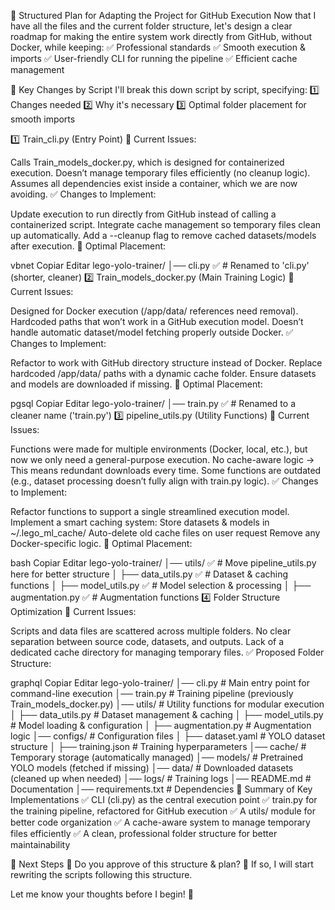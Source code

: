 📌 Structured Plan for Adapting the Project for GitHub Execution
Now that I have all the files and the current folder structure, let's design a clear roadmap for making the entire system work directly from GitHub, without Docker, while keeping: ✅ Professional standards
✅ Smooth execution & imports
✅ User-friendly CLI for running the pipeline
✅ Efficient cache management

🔹 Key Changes by Script
I'll break this down script by script, specifying: 1️⃣ Changes needed
2️⃣ Why it's necessary
3️⃣ Optimal folder placement for smooth imports

1️⃣ Train_cli.py (Entry Point)
📌 Current Issues:

Calls Train_models_docker.py, which is designed for containerized execution.
Doesn’t manage temporary files efficiently (no cleanup logic).
Assumes all dependencies exist inside a container, which we are now avoiding.
✅ Changes to Implement:

Update execution to run directly from GitHub instead of calling a containerized script.
Integrate cache management so temporary files clean up automatically.
Add a --cleanup flag to remove cached datasets/models after execution.
📂 Optimal Placement:

vbnet
Copiar
Editar
lego-yolo-trainer/
│── cli.py  ✅  # Renamed to 'cli.py' (shorter, cleaner)
2️⃣ Train_models_docker.py (Main Training Logic)
📌 Current Issues:

Designed for Docker execution (/app/data/ references need removal).
Hardcoded paths that won’t work in a GitHub execution model.
Doesn’t handle automatic dataset/model fetching properly outside Docker.
✅ Changes to Implement:

Refactor to work with GitHub directory structure instead of Docker.
Replace hardcoded /app/data/ paths with a dynamic cache folder.
Ensure datasets and models are downloaded if missing.
📂 Optimal Placement:

pgsql
Copiar
Editar
lego-yolo-trainer/
│── train.py ✅  # Renamed to a cleaner name ('train.py')
3️⃣ pipeline_utils.py (Utility Functions)
📌 Current Issues:

Functions were made for multiple environments (Docker, local, etc.), but now we only need a general-purpose execution.
No cache-aware logic → This means redundant downloads every time.
Some functions are outdated (e.g., dataset processing doesn’t fully align with train.py logic).
✅ Changes to Implement:

Refactor functions to support a single streamlined execution model.
Implement a smart caching system:
Store datasets & models in ~/.lego_ml_cache/
Auto-delete old cache files on user request
Remove any Docker-specific logic.
📂 Optimal Placement:

bash
Copiar
Editar
lego-yolo-trainer/
│── utils/ ✅  # Move pipeline_utils.py here for better structure
│   ├── data_utils.py  ✅  # Dataset & caching functions
│   ├── model_utils.py ✅  # Model selection & processing
│   ├── augmentation.py ✅  # Augmentation functions
4️⃣ Folder Structure Optimization
📌 Current Issues:

Scripts and data files are scattered across multiple folders.
No clear separation between source code, datasets, and outputs.
Lack of a dedicated cache directory for managing temporary files.
✅ Proposed Folder Structure:

graphql
Copiar
Editar
lego-yolo-trainer/
│── cli.py              # Main entry point for command-line execution
│── train.py            # Training pipeline (previously Train_models_docker.py)
│── utils/              # Utility functions for modular execution
│   ├── data_utils.py   # Dataset management & caching
│   ├── model_utils.py  # Model loading & configuration
│   ├── augmentation.py # Augmentation logic
│── configs/            # Configuration files
│   ├── dataset.yaml    # YOLO dataset structure
│   ├── training.json   # Training hyperparameters
│── cache/              # Temporary storage (automatically managed)
│── models/             # Pretrained YOLO models (fetched if missing)
│── data/               # Downloaded datasets (cleaned up when needed)
│── logs/               # Training logs
│── README.md           # Documentation
│── requirements.txt    # Dependencies
🔹 Summary of Key Implementations
✅ CLI (cli.py) as the central execution point
✅ train.py for the training pipeline, refactored for GitHub execution
✅ A utils/ module for better code organization
✅ A cache-aware system to manage temporary files efficiently
✅ A clean, professional folder structure for better maintainability

🚀 Next Steps
📌 Do you approve of this structure & plan?
📌 If so, I will start rewriting the scripts following this structure.

Let me know your thoughts before I begin! 🎯